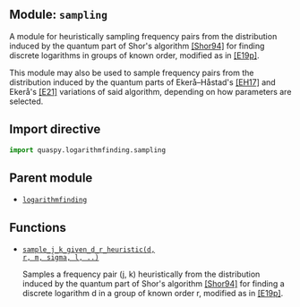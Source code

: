 ## Module: <code>sampling</code>
A module for heuristically sampling frequency pairs from the distribution induced by the quantum part of Shor's algorithm [[Shor94]](https://doi.org/10.1109/SFCS.1994.365700) for finding discrete logarithms in groups of known order, modified as in [[E19p]](https://doi.org/10.48550/arXiv.1905.09084).

This module may also be used to sample frequency pairs from the distribution induced by the quantum parts of Ekerå–Håstad's [[EH17]](https://doi.org/10.1007/978-3-319-59879-6_20) and Ekerå's [[E21]](https://doi.org/10.1515/jmc-2020-0006) variations of said algorithm, depending on how parameters are selected.

## Import directive
```python
import quaspy.logarithmfinding.sampling
```

## Parent module
- [<code>logarithmfinding</code>](../README.md)

## Functions
- [<code>sample_j_k_given_d_r_heuristic(d, r, m, sigma, l, ..)</code>](sample_j_k_given_d_r_heuristic.md)

  Samples a frequency pair (j, k) heuristically from the distribution induced by the quantum part of Shor's algorithm [[Shor94]](https://doi.org/10.1109/SFCS.1994.365700) for finding a discrete logarithm d in a group of known order r, modified as in [[E19p]](https://doi.org/10.48550/arXiv.1905.09084).

